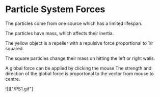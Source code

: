 <h1 >Particle System Forces </h1>

The particles come from one source which has a limited lifespan.

The particles have mass, which affects their inertia.

The yellow object is a repeller with a repulsive force proportional to 1/r squared.

The square particles change their mass on hitting the left or right walls.

A global force can be applied by clicking the mouse 
The strength and direction of the global force is proportonal to the vector from mouse to centre.

![]["/PS1.gif"]
